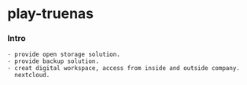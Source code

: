 # play-truenas
### Intro
    - provide open storage solution.
    - provide backup solution.
    - creat digital workspace, access from inside and outside company.
      nextcloud.
